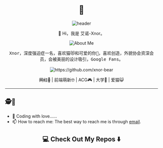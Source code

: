 <h1 align="center"> 👋 </h1>
<div align="center">
  <img src="https://raw.githubusercontent.com/Xnor-bear/Living-room-for-Pic/master/cat1.gif" alt="header"/>
</div>
<p align="center"> 🌱 Hi，我是 艾诺-Xnor。
</p>

<p align="center">
  <img align="center" alt="About Me" src="https://github-readme-stats.vercel.app/api?username=xnor-bear&show_icons=true" />
</p>
 
<p align="center">
  <samp>Xnor，深度强迫症一名，喜欢猫😻和可爱的你💖，喜欢创造，外貌协会资深会员，会被美丽的设计吸引，Google Fans。
  </samp>
  <br> <br>
  <img src="https://komarev.com/ghpvc/?username=xnor-bear" alt="https://github.com/xnor-bear" />
</p>

<p align="center"> <s>网红👻</s> | 前端萌新🤓 | ACG🎮 | 大学🐶 | 爱猫😺 </p>

--------

## 🕵🎏

- 🔭 Coding with love……
- 📫 How to reach me: The best way to reach me is through [email](mailto:xiangnorth@qq.com).

<h2  align="center">💻 Check Out My Repos ⬇️ </h2>
